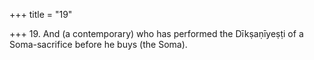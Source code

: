 +++
title = "19"

+++
19. And (a contemporary) who has performed the Dīkṣaṇīyeṣṭi of a Soma-sacrifice before he buys (the Soma).
